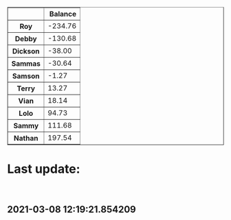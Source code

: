 <table border="1" class="dataframe">
  <thead>
    <tr style="text-align: right;">
      <th></th>
      <th>Balance</th>
    </tr>
  </thead>
  <tbody>
    <tr>
      <th>Roy</th>
      <td>-234.76</td>
    </tr>
    <tr>
      <th>Debby</th>
      <td>-130.68</td>
    </tr>
    <tr>
      <th>Dickson</th>
      <td>-38.00</td>
    </tr>
    <tr>
      <th>Sammas</th>
      <td>-30.64</td>
    </tr>
    <tr>
      <th>Samson</th>
      <td>-1.27</td>
    </tr>
    <tr>
      <th>Terry</th>
      <td>13.27</td>
    </tr>
    <tr>
      <th>Vian</th>
      <td>18.14</td>
    </tr>
    <tr>
      <th>Lolo</th>
      <td>94.73</td>
    </tr>
    <tr>
      <th>Sammy</th>
      <td>111.68</td>
    </tr>
    <tr>
      <th>Nathan</th>
      <td>197.54</td>
    </tr>
  </tbody>
</table><H1>Last update:</h1><br><H2>2021-03-08 12:19:21.854209</H2>